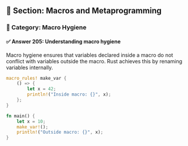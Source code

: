 ## 📘 Section: Macros and Metaprogramming  
### 🔹 Category: Macro Hygiene  
#### ✅ Answer 205: Understanding macro hygiene

Macro hygiene ensures that variables declared inside a macro do not conflict with variables outside the macro. Rust achieves this by renaming variables internally.

```rust
macro_rules! make_var {
    () => {
        let x = 42;
        println!("Inside macro: {}", x);
    };
}

fn main() {
    let x = 10;
    make_var!();
    println!("Outside macro: {}", x);
}
```
